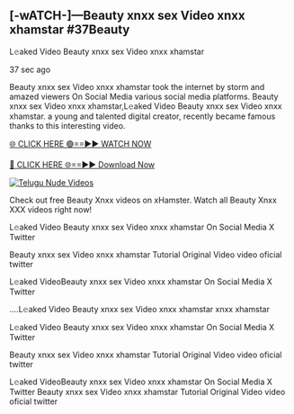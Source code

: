 ## [-wATCH-]—Beauty xnxx sex Video xnxx xhamstar #37Beauty

L𝚎aked Video Beauty xnxx sex Video xnxx xhamstar

37 sec ago 

Beauty xnxx sex Video xnxx xhamstar took the internet by storm and amazed viewers On Social Media various social media platforms. Beauty xnxx sex Video xnxx xhamstar,L𝚎aked Video Beauty xnxx sex Video xnxx xhamstar. a young and talented digital creator, recently became famous thanks to this interesting video.

[🌐 CLICK HERE 🟢==►► WATCH NOW](https://russelviperBeauty.blogspot.com/p/valo-video.html)

[🔴 CLICK HERE 🌐==►► Download Now](https://russelviperBeauty.blogspot.com/p/valo-video.html)

[![Telugu Nude Videos](https://i.imgur.com/dJHk4Zq.gif)](https://russelviperBeauty.blogspot.com/p/valo-video.html)

Check out free Beauty Xnxx videos on xHamster. Watch all Beauty Xnxx XXX videos right now!

L𝚎aked Video Beauty xnxx sex Video xnxx xhamstar On Social Media X Twitter

Beauty xnxx sex Video xnxx xhamstar Tutorial Original Video video oficial twitter

L𝚎aked VideoBeauty xnxx sex Video xnxx xhamstar On Social Media X Twitter

....L𝚎aked Video Beauty xnxx sex Video xnxx xhamstar xnxx xhamstar

L𝚎aked Video Beauty xnxx sex Video xnxx xhamstar On Social Media X Twitter

Beauty xnxx sex Video xnxx xhamstar Tutorial Original Video video oficial twitter

L𝚎aked VideoBeauty xnxx sex Video xnxx xhamstar On Social Media X Twitter
Beauty xnxx sex Video xnxx xhamstar Tutorial Original Video video oficial twitter